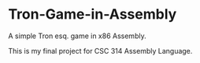 # Tron-Game-in-Assembly
A simple Tron esq. game in x86 Assembly.

This is my final project for CSC 314 Assembly Language.
